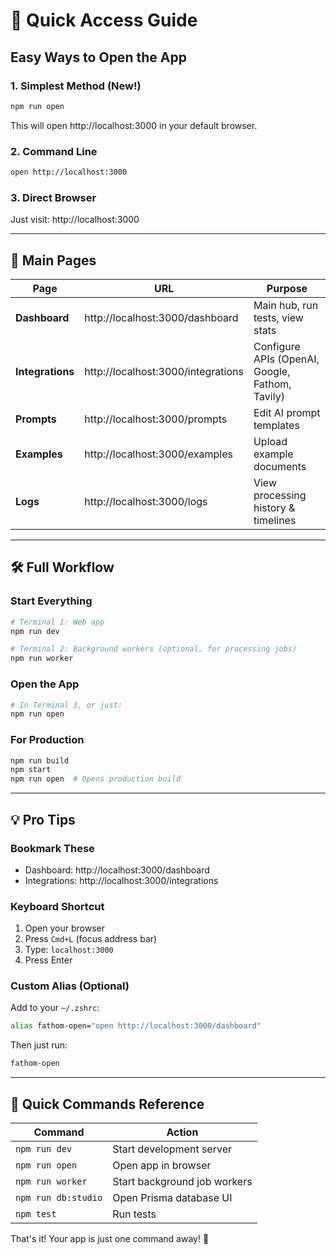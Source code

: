 # 🚀 Quick Access Guide

## Easy Ways to Open the App

### 1. **Simplest Method** (New!)
```bash
npm run open
```
This will open http://localhost:3000 in your default browser.

### 2. **Command Line**
```bash
open http://localhost:3000
```

### 3. **Direct Browser**
Just visit: http://localhost:3000

---

## 📱 Main Pages

| Page | URL | Purpose |
|------|-----|---------|
| **Dashboard** | http://localhost:3000/dashboard | Main hub, run tests, view stats |
| **Integrations** | http://localhost:3000/integrations | Configure APIs (OpenAI, Google, Fathom, Tavily) |
| **Prompts** | http://localhost:3000/prompts | Edit AI prompt templates |
| **Examples** | http://localhost:3000/examples | Upload example documents |
| **Logs** | http://localhost:3000/logs | View processing history & timelines |

---

## 🛠️ Full Workflow

### Start Everything
```bash
# Terminal 1: Web app
npm run dev

# Terminal 2: Background workers (optional, for processing jobs)
npm run worker
```

### Open the App
```bash
# In Terminal 3, or just:
npm run open
```

### For Production
```bash
npm run build
npm start
npm run open  # Opens production build
```

---

## 💡 Pro Tips

### Bookmark These
- Dashboard: http://localhost:3000/dashboard
- Integrations: http://localhost:3000/integrations

### Keyboard Shortcut
1. Open your browser
2. Press `Cmd+L` (focus address bar)
3. Type: `localhost:3000`
4. Press Enter

### Custom Alias (Optional)
Add to your `~/.zshrc`:
```bash
alias fathom-open="open http://localhost:3000/dashboard"
```

Then just run:
```bash
fathom-open
```

---

## 🎯 Quick Commands Reference

| Command | Action |
|---------|--------|
| `npm run dev` | Start development server |
| `npm run open` | Open app in browser |
| `npm run worker` | Start background job workers |
| `npm run db:studio` | Open Prisma database UI |
| `npm test` | Run tests |

That's it! Your app is just one command away! 🚀

